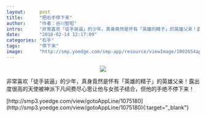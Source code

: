 ```yaml
---
layout:     post
title:      "把右手停下来"
author:     "作者：谷川智昭"
intro:      "非常喜欢「徒手装逼」的少年，真身竟然是怀有「英雄的精子」的英雄父亲！露出度很高的天使被神派下凡间费尽心思让他与女孩子结合，但他的手绝不停下来！"
date:       "2018-02-14 12:17:09"
categories: "右手"
tags:       "停下来"
image:      "http://smp.yoedge.com/smp-app/resource/viewImage/1002654appline.png"
---
```

<div style="text-align: center">
<p><img src="http://smp.yoedge.com/smp-app/resource/viewImage/1002654appline.png"/></p>
</div>
<p class="post-meta">
<span>非常喜欢「徒手装逼」的少年，真身竟然是怀有「英雄的精子」的英雄父亲！露出度很高的天使被神派下凡间费尽心思让他与女孩子结合，但他的手绝不停下来！</span>
</p>
[http://smp3.yoedge.com/view/gotoAppLine/1075180](http://smp3.yoedge.com/view/gotoAppLine/1075180){:target="_blank"}


